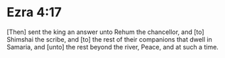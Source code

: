 # Ezra 4:17

[Then] sent the king an answer unto Rehum the chancellor, and [to] Shimshai the scribe, and [to] the rest of their companions that dwell in Samaria, and [unto] the rest beyond the river, Peace, and at such a time.